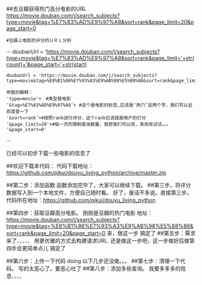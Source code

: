 ##去豆瓣获得热门高分电影的URL
https://movie.douban.com/j/search_subjects?type=movie&tag=%E7%83%AD%E9%97%A8&sort=rank&page_limit=20&page_start=0

    #豆瓣上电影的评分的ＵＲＬ分析
···
    doubanUrl = 'https://movie.douban.com/j/search_subjects?type=movie&tag=%E7%83%AD%E9%97%A8&sort=rank&page_limit='+str(count)+'&page_start='+str(start)
    
    doubanUrl = 'https://movie.douban.com/j/search_subjects?type=movie&tag=%E8%B1%86%E7%93%A3%E9%AB%98%E5%88%86&sort=rank&page_limit=20&page_start=0'

    参数的解释：
    'type=movie'+　#类型是电影
    '&tag=%E7%83%AD%E9%97%A8'+ #这个是电影的标签,应该是‘热门’这两个字，我们可以去百度查一下
    '&sort=rank'+#按照rank进行评分，这个rank应该就是用户的打分
    '&page_limit=20'+#每一页的限制查询数量，我想我们可以改，来改改试试。。。
    '&page_start=0'
···

已经可以初步下载一些电影的信息了

##欢迎下载本代码：
代码下载地址： https://github.com/pjkui/douyu_living_python/archive/master.zip

##第二步：添加函数
函数添加完毕了，大家可以继续下载。
##第三步，将评分数据写入到一个本地文件，方便自己随时看。
好了，废话不多说。直接第三步。
代码所在地址：https://github.com/pjkui/douyu_living_python

##第四步：获取豆瓣高分电影。
刚刚是豆瓣的热门电影
地址：https://movie.douban.com/j/search_subjects?type=movie&tag=%E8%B1%86%E7%93%A3%E9%AB%98%E5%88%86&sort=rank&page_limit=20&page_start=0
来，做这一步
 搞定了
##第五步：需求来了、、、、、
    用更优雅的方式去构建请求URL.
    还是做这一步吧，这一步做好后做第四步会更简单点儿
    搞定了

##第六步：上传一下代码
doing
以下几步还没做。。。
##第七步：清理一下代码。
写的太恶心了。要恶心吐了
##第八步：添加多些查询。
我要多多多的信息、、、、
